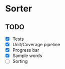 # Sorter

## TODO

- [x] Tests
- [x] Unit/Coverage pipeline
- [x] Progress bar
- [x] Sample words
- [ ] Sorting